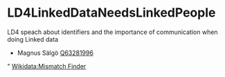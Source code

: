 # LD4LinkedDataNeedsLinkedPeople
LD4 speach about identifiers and the importance of communication when doing Linked data

* Magnus Sälgö [Q63281996](https://www.wikidata.org/wiki/Q63281996)


" [Wikidata:Mismatch Finder](https://www.wikidata.org/wiki/Wikidata:Mismatch_Finder)

